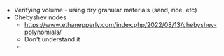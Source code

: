 - Verifying volume - using dry granular materials (sand, rice, etc)
- Chebyshev nodes 
	- https://www.ethanepperly.com/index.php/2022/08/13/chebyshev-polynomials/
	- Don't understand it
	- 